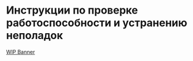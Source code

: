 # Инструкции по проверке работоспособности и устранению неполадок

[WIP Banner](../_parts/wip_banner.part.md ':include')

<!-- // code: language=markdown insertSpaces=true tabSize=2 -->